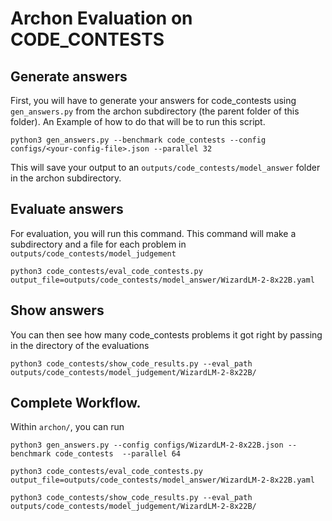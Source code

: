 # Archon Evaluation on CODE_CONTESTS

## Generate answers
First, you will have to generate your answers for code_contests using `gen_answers.py` from the archon subdirectory (the parent folder of this folder). An Example of how to do that will be to run this script.
```
python3 gen_answers.py --benchmark code_contests --config configs/<your-config-file>.json --parallel 32
```

This will save your output to an `outputs/code_contests/model_answer` folder in the archon subdirectory. 

## Evaluate answers

For evaluation, you will run this command. This command will make a subdirectory and a file for each problem in `outputs/code_contests/model_judgement`

```
python3 code_contests/eval_code_contests.py output_file=outputs/code_contests/model_answer/WizardLM-2-8x22B.yaml
```

## Show answers

You can then see how many code_contests problems it got right by passing in the directory of the evaluations

```
python3 code_contests/show_code_results.py --eval_path outputs/code_contests/model_judgement/WizardLM-2-8x22B/
```

## Complete Workflow. 
Within `archon/`, you can run 
```
python3 gen_answers.py --config configs/WizardLM-2-8x22B.json --benchmark code_contests  --parallel 64

python3 code_contests/eval_code_contests.py output_file=outputs/code_contests/model_answer/WizardLM-2-8x22B.yaml

python3 code_contests/show_code_results.py --eval_path outputs/code_contests/model_judgement/WizardLM-2-8x22B/
```